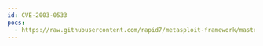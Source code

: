 ```yaml
---
id: CVE-2003-0533
pocs:
  - https://raw.githubusercontent.com/rapid7/metasploit-framework/master/modules/exploits/windows/smb/ms04_011_lsass.rb
---
```


